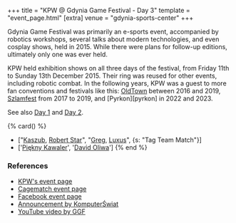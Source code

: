 +++
title = "KPW @ Gdynia Game Festival - Day 3"
template = "event_page.html"
[extra]
venue = "gdynia-sports-center"
+++

Gdynia Game Festival was primarily an e-sports event, accompanied by robotics workshops, several talks about modern technologies, and even cosplay shows, held in 2015. While there were plans for follow-up editions, ultimately only one was ever held.

KPW held exhibition shows on all three days of the festival, from Friday 11th to Sunday 13th December 2015. Their ring was reused for other events, including robotic combat.
In the following years, KPW was a guest to more fan conventions and festivals like this: [OldTown](@/e/kpw/2016-07-23-kpw-oldtown.md) between 2016 and 2019, [Szlamfest](@/e/kpw/2017-02-04-kpw-szlamfest.md) from 2017 to 2019, and [Pyrkon][pyrkon] in 2022 and 2023.

See also [Day 1](@/e/kpw/2015-12-11-kpw-at-gdynia-game-festival-day-1.md)
and [Day 2](@/e/kpw/2015-12-12-kpw-at-gdynia-game-festival-day-2.md).

{% card() %}
- ["[Kaszub](@/w/kaszub.md), [Robert Star](@/w/robert-star.md)", "[Greg](@/w/greg.md),
    [Luxus](@/w/luxus.md)", {s: "Tag Team Match"}]
- ['[Piękny Kawaler](@/w/piekny-kawaler.md)', '[David Oliwa](@/w/david-oliwa.md)']
{% end %}

### References

* [KPW's event page](http://kpwrestling.pl/events/kpw-gdynia-game-festival/)
* [Cagematch event page](https://www.cagematch.net/?id=1&nr=153082)
* [Facebook event page](https://www.facebook.com/events/668141453330240/)
* [Announcement by KomputerŚwiat](https://www.komputerswiat.pl/aktualnosci/wydarzenia/zapraszamy-na-gdynia-game-festival/41bqekl)
* [YouTube video by GGF](https://www.youtube.com/watch?v=BIpJf-dfvxI)
